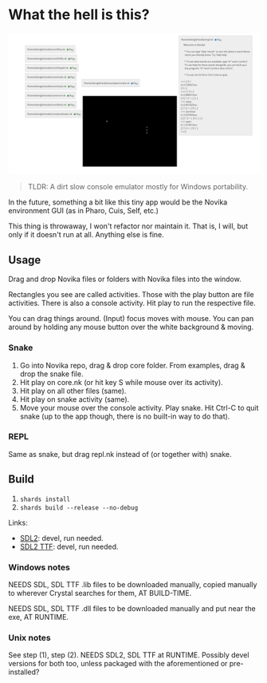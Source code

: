 # What the hell is this?

![Screenshot](img/shot.png)

> TLDR: A dirt slow console emulator mostly for Windows portability.

In the future, something a bit like this tiny app would be the Novika
environment GUI (as in Pharo, Cuis, Self, etc.)

This thing is throwaway, I won't refactor nor maintain it. That is, I
will, but only if it doesn't run at all. Anything else is fine.

## Usage

Drag and drop Novika files or folders with Novika files into the window.

Rectangles you see are called activities. Those with the play button are
file activities. There is also a console activity. Hit play to run the
respective file.

You can drag things around. (Input) focus moves with mouse. You can pan
around by holding any mouse button over the white background & moving.

### Snake

1. Go into Novika repo, drag & drop core folder. From examples, drag &
   drop the snake file.
2. Hit play on core.nk (or hit key S while mouse over its activity).
3. Hit play on all other files (same).
4. Hit play on snake activity (same).
5. Move your mouse over the console activity. Play snake. Hit Ctrl-C to
   quit snake (up to the app though, there is no built-in way to do that).

### REPL

Same as snake, but drag repl.nk instead of (or together with) snake.

## Build

1. `shards install`
2. `shards build --release --no-debug`

Links:

* [SDL2](https://www.libsdl.org/download-2.0.php): devel, run needed.
* [SDL2 TTF](https://github.com/libsdl-org/SDL_ttf/releases): devel, run needed.

### Windows notes

NEEDS SDL, SDL TTF .lib files to be downloaded manually, copied manually to
wherever Crystal searches for them, AT BUILD-TIME.

NEEDS SDL, SDL TTF .dll files to be downloaded manually and put near the exe,
AT RUNTIME.

### Unix notes

See step (1), step (2). NEEDS SDL2, SDL TTF at RUNTIME. Possibly devel versions
for both too, unless packaged with the aforementioned or pre-installed?
